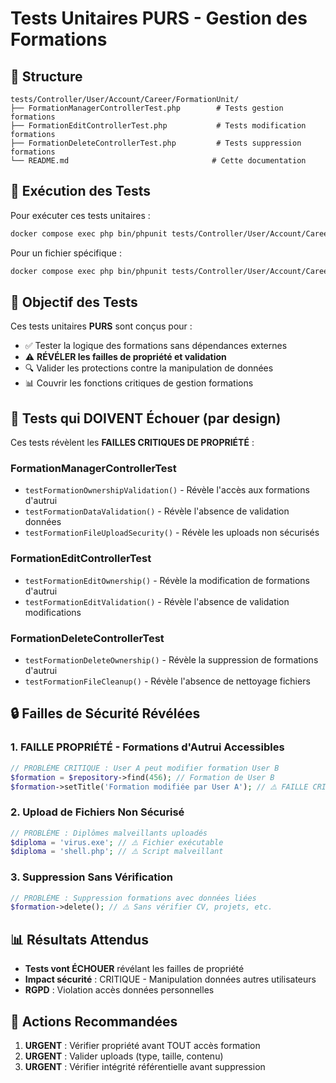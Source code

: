 # Tests Unitaires PURS - Gestion des Formations

## 📁 Structure
```
tests/Controller/User/Account/Career/FormationUnit/
├── FormationManagerControllerTest.php        # Tests gestion formations
├── FormationEditControllerTest.php           # Tests modification formations
├── FormationDeleteControllerTest.php         # Tests suppression formations
└── README.md                                # Cette documentation
```

## 🚀 Exécution des Tests

Pour exécuter ces tests unitaires :
```bash
docker compose exec php bin/phpunit tests/Controller/User/Account/Career/FormationUnit --testdox
```

Pour un fichier spécifique :
```bash
docker compose exec php bin/phpunit tests/Controller/User/Account/Career/FormationUnit/FormationManagerControllerTest.php --testdox
```

## 🎯 Objectif des Tests

Ces tests unitaires **PURS** sont conçus pour :
- ✅ Tester la logique des formations sans dépendances externes
- ⚠️ **RÉVÉLER les failles de propriété et validation** 
- 🔍 Valider les protections contre la manipulation de données
- 📊 Couvrir les fonctions critiques de gestion formations

## 🚨 Tests qui DOIVENT Échouer (par design)

Ces tests révèlent les **FAILLES CRITIQUES DE PROPRIÉTÉ** :

### FormationManagerControllerTest
- `testFormationOwnershipValidation()` - Révèle l'accès aux formations d'autrui
- `testFormationDataValidation()` - Révèle l'absence de validation données
- `testFormationFileUploadSecurity()` - Révèle les uploads non sécurisés

### FormationEditControllerTest  
- `testFormationEditOwnership()` - Révèle la modification de formations d'autrui
- `testFormationEditValidation()` - Révèle l'absence de validation modifications

### FormationDeleteControllerTest
- `testFormationDeleteOwnership()` - Révèle la suppression de formations d'autrui
- `testFormationFileCleanup()` - Révèle l'absence de nettoyage fichiers

## 🔒 Failles de Sécurité Révélées

### 1. FAILLE PROPRIÉTÉ - Formations d'Autrui Accessibles
```php
// PROBLÈME CRITIQUE : User A peut modifier formation User B
$formation = $repository->find(456); // Formation de User B
$formation->setTitle('Formation modifiée par User A'); // ⚠️ FAILLE CRITIQUE
```

### 2. Upload de Fichiers Non Sécurisé
```php
// PROBLÈME : Diplômes malveillants uploadés
$diploma = 'virus.exe'; // ⚠️ Fichier exécutable
$diploma = 'shell.php'; // ⚠️ Script malveillant
```

### 3. Suppression Sans Vérification
```php
// PROBLÈME : Suppression formations avec données liées
$formation->delete(); // ⚠️ Sans vérifier CV, projets, etc.
```

## 📊 Résultats Attendus

- **Tests vont ÉCHOUER** révélant les failles de propriété
- **Impact sécurité** : CRITIQUE - Manipulation données autres utilisateurs
- **RGPD** : Violation accès données personnelles

## 🎯 Actions Recommandées

1. **URGENT** : Vérifier propriété avant TOUT accès formation
2. **URGENT** : Valider uploads (type, taille, contenu)
3. **URGENT** : Vérifier intégrité référentielle avant suppression
